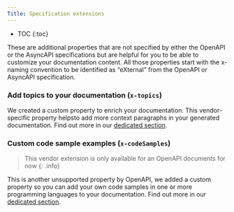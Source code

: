 ```yaml
---
Title: Specification extensions
---
```


- TOC
{:toc}

These are additional properties that are not specified by either the OpenAPI or the AsyncAPI specifications but are helpful for you to be able to customize your documentation content. All those properties start with the x- naming convention to be identified as “eXternal” from the OpenAPI or AsyncAPI specification.

### Add topics to your documentation (`x-topics`)

We created a custom property to enrich your documentation. This vendor-specific property helpsto add more context paragraphs in your generated documentation. Find out more in our [dedicated section](/help/enhance-documentation-content/topics/).

### Custom code sample examples (`x-codeSamples`)

> This vendor extension is only available for an OpenAPI documents for now
{: .info}

This is another unsupported property by OpenAPI, we added a custom property so you can add your own code samples in one or more programming languages to your documentation. Find out more in our [dedicated section](/help/specification-support/doc-code-samples).

